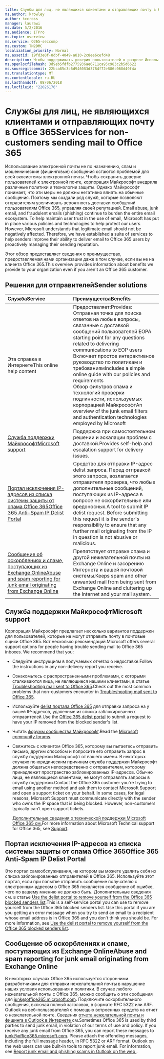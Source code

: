 ```yaml
---
title: Службы для лиц, не являющихся клиентами и отправляющих почту в Office 365
ms.author: krowley
author: kccross
manager: laurawi
ms.date: 5/2/2016
ms.audience: ITPro
ms.topic: overview
ms.service: O365-seccomp
ms.custom: TN2DMC
localization_priority: Normal
ms.assetid: 19fd3e0f-8dbf-4049-a810-2c8ee6cefd48
description: Чтобы поддерживать доверия пользователей в разделе Использование электронной почты, Microsoft поместить на месте различные политики и технологии для защиты пользователей.
ms.openlocfilehash: 3d9eb5fdfb2775936ae6711ca95c983c2b5d6622
ms.sourcegitcommit: 22bca85c3c6d946083d3784f72e886c068d49f4a
ms.translationtype: MT
ms.contentlocale: ru-RU
ms.lasthandoff: 08/06/2018
ms.locfileid: "22026176"
---
```

# <a name="services-for-non-customers-sending-mail-to-office-365"></a><span data-ttu-id="ffdfd-103">Службы для лиц, не являющихся клиентами и отправляющих почту в Office 365</span><span class="sxs-lookup"><span data-stu-id="ffdfd-103">Services for non-customers sending mail to Office 365</span></span>
  
<span data-ttu-id="ffdfd-p101">Использование электронной почты не по назначению, спам и мошеннические (фишинговые) сообщения остаются проблемой для всей экосистемы электронной почты. Чтобы сохранить доверие пользователей к электронной почте, корпорация Майкрософт внедрила различные политики и технологии защиты. Однако Майкрософт понимает, что эти меры не должны негативно влиять на обычные сообщения. Поэтому мы создали ряд служб, которые позволяют отправителям увеличивать вероятность доставки сообщений пользователям Office 365, управляя своей репутацией. 
</span><span class="sxs-lookup"><span data-stu-id="ffdfd-p101">Email abuse, junk email, and fraudulent emails (phishing) continue to burden the entire email ecosystem. To help maintain user trust in the use of email, Microsoft has put in place various policies and technologies to help protect our users. However, Microsoft understands that legitimate email should not be negatively affected. Therefore, we have established a suite of services to help senders improve their ability to deliver email to Office 365 users by proactively managing their sending reputation.</span></span>
  
<span data-ttu-id="ffdfd-108">Этот обзор предоставляет сведения о преимуществах, предоставляемая нами организации даже в том случае, если вы не на клиента Office 365.</span><span class="sxs-lookup"><span data-stu-id="ffdfd-108">This overview provides information about benefits we provide to your organization even if you aren't an Office 365 customer.</span></span>
  
## <a name="sender-solutions"></a><span data-ttu-id="ffdfd-109">Решения для отправителей</span><span class="sxs-lookup"><span data-stu-id="ffdfd-109">Sender solutions</span></span>
<span data-ttu-id="ffdfd-110"><a name="sectionSection0"> </a></span><span class="sxs-lookup"><span data-stu-id="ffdfd-110"></span></span>

|<span data-ttu-id="ffdfd-111">**Служба**</span><span class="sxs-lookup"><span data-stu-id="ffdfd-111">**Service**</span></span>|<span data-ttu-id="ffdfd-112">**Преимущества**</span><span class="sxs-lookup"><span data-stu-id="ffdfd-112">**Benefits**</span></span>|
|:-----|:-----|
|<span data-ttu-id="ffdfd-113">Эта справка в Интернете</span><span class="sxs-lookup"><span data-stu-id="ffdfd-113">This online help content</span></span>  <br/> | <span data-ttu-id="ffdfd-114">Предоставляет:</span><span class="sxs-lookup"><span data-stu-id="ffdfd-114">Provides:</span></span>  <br/>  <span data-ttu-id="ffdfd-115">Отправная точка для поиска ответов на любые вопросы, связанные с доставкой сообщений пользователей EOP</span><span class="sxs-lookup"><span data-stu-id="ffdfd-115">A starting point for any questions related to delivering communications to EOP users</span></span>  <br/>  <span data-ttu-id="ffdfd-116">Включает простое интерактивное руководство по политикам и требованиям</span><span class="sxs-lookup"><span data-stu-id="ffdfd-116">Includes a simple online guide with our policies and requirements</span></span>  <br/>  <span data-ttu-id="ffdfd-117">Обзор фильтров спама и технологий проверки подлинности, используемых корпорацией Майкрософт</span><span class="sxs-lookup"><span data-stu-id="ffdfd-117">An overview of the junk email filters and authentication technologies employed by Microsoft</span></span>  <br/> |
|[<span data-ttu-id="ffdfd-118">Служба поддержки Майкрософт</span><span class="sxs-lookup"><span data-stu-id="ffdfd-118">Microsoft support</span></span>](services-for-non-customers.md#AboutSupport) <br/> |<span data-ttu-id="ffdfd-119">Поддержка при самостоятельном решении и эскалации проблем с доставкой.</span><span class="sxs-lookup"><span data-stu-id="ffdfd-119">Provides self-help and escalation support for delivery issues.</span></span>  <br/> |
|[<span data-ttu-id="ffdfd-120">Портал исключения IP-адресов из списка системы защиты от спама Office 365</span><span class="sxs-lookup"><span data-stu-id="ffdfd-120">Office 365 Anti-Spam IP Delist Portal</span></span>](services-for-non-customers.md#DelistPortal) <br/> |<span data-ttu-id="ffdfd-p102">Средство для отправки IP-адрес delist запроса. Перед отправкой этого запроса, возлагается отправителя проверка, что любые дополнительные сообщений, поступающих из IP-адреса в вопросе не оскорбительные или вредоносных.</span><span class="sxs-lookup"><span data-stu-id="ffdfd-p102">A tool to submit IP delist request. Before submitting this request it is the sender's responsibility to ensure that any further mail originating from the IP in question is not abusive or malicious.</span></span>  <br/> |
|[<span data-ttu-id="ffdfd-123">Сообщение об оскорблениях и спаме, поступающих из Exchange Online</span><span class="sxs-lookup"><span data-stu-id="ffdfd-123">Abuse and spam reporting for junk email originating from Exchange Online</span></span>](services-for-non-customers.md#ReportOurJunk) <br/> |<span data-ttu-id="ffdfd-124">Препятствует отправке спама и другой нежелательной почты из Exchange Online и засорению Интернета и вашей почтовой системы.</span><span class="sxs-lookup"><span data-stu-id="ffdfd-124">Keeps spam and other unwanted mail from being sent from Exchange Online and cluttering up the Internet and your mail system.</span></span>  <br/> |
   
## <a name="microsoft-support"></a><span data-ttu-id="ffdfd-125">Служба поддержки Майкрософт</span><span class="sxs-lookup"><span data-stu-id="ffdfd-125">Microsoft support</span></span>
<span data-ttu-id="ffdfd-126"><a name="AboutSupport"> </a></span><span class="sxs-lookup"><span data-stu-id="ffdfd-126"></span></span>

<span data-ttu-id="ffdfd-p103">Корпорация Майкрософт предлагает несколько вариантов поддержки для пользователей, которые не могут отправить почту в почтовые ящики Office 365. Вот несколько рекомендаций.</span><span class="sxs-lookup"><span data-stu-id="ffdfd-p103">Microsoft offers several support options for people having trouble sending mail to Office 365 inboxes. We recommend that you:</span></span>
  
- <span data-ttu-id="ffdfd-129">Следуйте инструкциям в получаемых отчетах о недоставке.</span><span class="sxs-lookup"><span data-stu-id="ffdfd-129">Follow the instructions in any non-delivery report you receive.</span></span>
    
- <span data-ttu-id="ffdfd-130">Ознакомьтесь с распространенными проблемами, с которыми сталкиваются лица, не являющиеся нашими клиентами, в статье [Troubleshooting mail sent to Office 365](troubleshooting-mail-sent-to-office-365.md).</span><span class="sxs-lookup"><span data-stu-id="ffdfd-130">Check out the most common problems that non-customers encounter in [Troubleshooting mail sent to Office 365](troubleshooting-mail-sent-to-office-365.md).</span></span>
    
- <span data-ttu-id="ffdfd-131">Используйте [delist портала Office 365](https://sender.office.com) для отправки запроса на у вашей IP-адресов, удаленные из списка заблокированных отправителей.</span><span class="sxs-lookup"><span data-stu-id="ffdfd-131">Use the [Office 365 delist portal](https://sender.office.com) to submit a request to have your IP removed from the blocked sender's list.</span></span> 
    
- <span data-ttu-id="ffdfd-132">Читать [форумы сообщества Майкрософт](https://community.office365.com/en-us/f/).</span><span class="sxs-lookup"><span data-stu-id="ffdfd-132">Read the [Microsoft community forums](https://community.office365.com/en-us/f/).</span></span>
    
- <span data-ttu-id="ffdfd-p104">Свяжитесь с клиентом Office 365, которому вы пытаетесь отправить письмо, другим способом и попросите его отправить запрос в службу поддержки Майкрософт от вашего имени. В некоторых случаях по юридическим причинам служба поддержки Майкрософт должна общаться непосредственно с отправителем, которому принадлежит пространство заблокированных IP-адресов. Обычно лица, не являющиеся клиентами, не могут отправлять запросы в службу поддержки.</span><span class="sxs-lookup"><span data-stu-id="ffdfd-p104">Contact the Office 365 customer you're trying to email using another method and ask them to contact Microsoft Support and open a support ticket on your behalf. In some cases, for legal reasons, Microsoft Support must communicate directly with the sender who owns the IP space that is being blocked. However, non-customers typically can't open support tickets.</span></span>
    
     <span data-ttu-id="ffdfd-136">[Дополнительные сведения о технической поддержки Microsoft Office 365 см.](https://technet.microsoft.com/library/office-365-support.aspx)</span><span class="sxs-lookup"><span data-stu-id="ffdfd-136">For more information about Microsoft Technical support for Office 365, see [Support](https://technet.microsoft.com/library/office-365-support.aspx).</span></span>
    
## <a name="office-365-anti-spam-ip-delist-portal"></a><span data-ttu-id="ffdfd-137">Портал исключения IP-адресов из списка системы защиты от спама Office 365</span><span class="sxs-lookup"><span data-stu-id="ffdfd-137">Office 365 Anti-Spam IP Delist Portal</span></span>
<span data-ttu-id="ffdfd-138"><a name="DelistPortal"> </a></span><span class="sxs-lookup"><span data-stu-id="ffdfd-138"></span></span>

<span data-ttu-id="ffdfd-p105">Это портал самообслуживания, на котором вы можете удалить себя из списка заблокированных отправителей в Office 365. Используйте этот портал, если при попытке отправить сообщение получателю с электронным адресом в Office 365 появляется сообщение об ошибке, чего по вашему мнению не должно быть. Дополнительные сведения см. в статье [Use the delist portal to remove yourself from the Office 365 blocked senders list](use-the-delist-portal-to-remove-yourself-from-the-office-365-blocked-senders-lis.md).</span><span class="sxs-lookup"><span data-stu-id="ffdfd-p105">This is a self-service portal you can use to remove yourself from the Office 365 blocked senders list. Use this portal if you are you getting an error message when you try to send an email to a recipient whose email address is in Office 365 and you don't think you should be. For more information, see [Use the delist portal to remove yourself from the Office 365 blocked senders list](use-the-delist-portal-to-remove-yourself-from-the-office-365-blocked-senders-lis.md).</span></span>
  
## <a name="abuse-and-spam-reporting-for-junk-email-originating-from-exchange-online"></a><span data-ttu-id="ffdfd-142">Сообщение об оскорблениях и спаме, поступающих из Exchange Online</span><span class="sxs-lookup"><span data-stu-id="ffdfd-142">Abuse and spam reporting for junk email originating from Exchange Online</span></span>
<span data-ttu-id="ffdfd-143"><a name="ReportOurJunk"> </a></span><span class="sxs-lookup"><span data-stu-id="ffdfd-143"></span></span>

<span data-ttu-id="ffdfd-p106">В некоторых случаях Office 365 используется сторонними разработчиками для отправки нежелательной почты в нарушение наших условия использования и политики. В случае любого нежелательной почты с Office 365, можно сообщить о эти сообщения для [junk@office365.microsoft.com](mailto:junk@office365.microsoft.com). Подключите оскорбительного сообщения, включая полный заголовок, в формате RFC 5322 или ARF. Outlook на веб-пользователей с помощью встроенных средств на отчет о нежелательной почте. Сведения [отчета нежелательной почты и фишинга в Outlook в Интернете ](report-junk-email-and-phishing-scams-in-outlook-on-the-web-eop.md)см.</span><span class="sxs-lookup"><span data-stu-id="ffdfd-p106">Sometimes Office 365 is used by third parties to send junk email, in violation of our terms of use and policy. If you receive any junk email from Office 365, you can report these messages to [junk@office365.microsoft.com](mailto:junk@office365.microsoft.com). Please attach the offending messages, including the full message header, in RFC 5322 or ARF format. Outlook on the web users can use built-in tools to report junk email. For information, see [Report junk email and phishing scams in Outlook on the web ](report-junk-email-and-phishing-scams-in-outlook-on-the-web-eop.md).</span></span>
  


